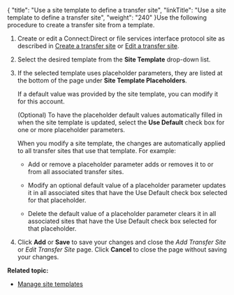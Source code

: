 {
    "title": "Use a site template to define a transfer site",
    "linkTitle": "Use a site template to define a transfer site",
    "weight": "240"
}Use the following procedure to create a transfer site from a template.

1.  Create or edit a Connect:Direct or file services interface protocol site as described in [Create a transfer site](../../../accounts/transfersites/t_st_transfersites) or [Edit a transfer site](../../../accounts/transfersites/t_st_transfersites).
2.  Select the desired template from the **Site Template** drop-down list.
3.  If the selected template uses placeholder parameters, they are listed at the bottom of the page under **Site Template Placeholders**.   
    If a default value was provided by the site template, you can modify it for this account.   
    (Optional) To have the placeholder default values automatically filled in when the site template is updated, select the **Use Default** check box for one or more placeholder parameters.  
    When you modify a site template, the changes are automatically applied to all transfer sites that use that template. For example:
    -   Add or remove a placeholder parameter adds or removes it to or from all associated transfer sites.
    -   Modify an optional default value of a placeholder parameter updates it in all associated sites that have the Use Default check box selected for that placeholder.
    -   Delete the default value of a placeholder parameter clears it in all associated sites that have the Use Default check box selected for that placeholder.
4.  Click **Add** or **Save** to save your changes and close the *Add Transfer Site* or *Edit Transfer Site* page. Click **Cancel** to close the page without saving your changes.

**Related topic:**

-   [Manage site templates](../t_st_sitetemplates)
